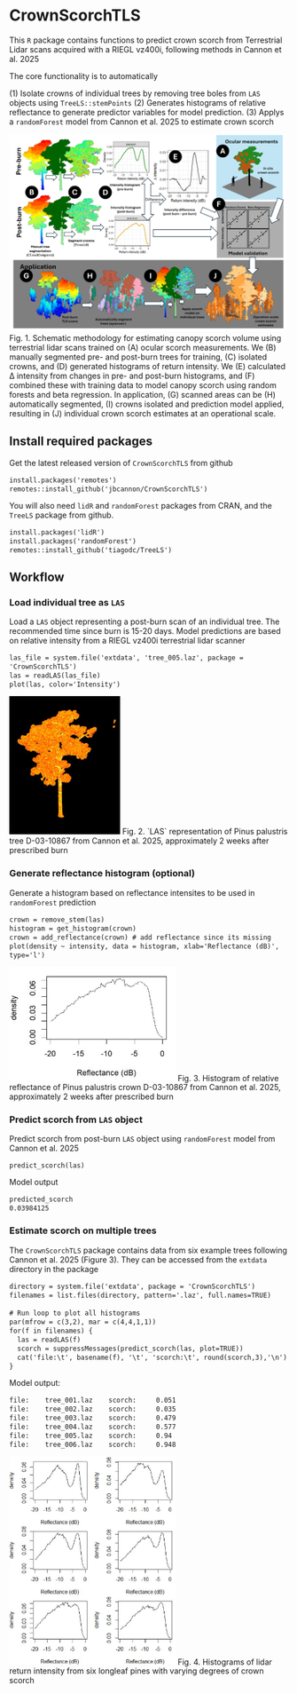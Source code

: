 # CrownScorchTLS

This `R` package contains functions to predict crown scorch from Terrestrial 
Lidar scans acquired with a RIEGL vz400i, following methods in Cannon et al. 
2025

The core functionality is to automatically

(1) Isolate crowns of individual trees by removing tree boles from `LAS` objects using `TreeLS::stemPoints`
(2) Generates histograms of relative reflectance to generate predictor variables for model prediction.
(3) Applys a `randomForest` model from Cannon et al. 2025 to estimate crown scorch


<img src="img/methods-outline.jpg" width="500">
Fig. 1. Schematic methodology for estimating canopy scorch volume using terrestrial lidar scans trained on (A) ocular scorch measurements. We (B) manually segmented pre- and post-burn trees for training, (C) isolated crowns, and (D) generated histograms of return intensity. We (E) calculated Δ intensity from changes in pre- and post-burn histograms, and (F) combined these with training data to model canopy scorch using random forests and beta regression. In application, (G) scanned areas can be (H) automatically segmented, (I) crowns isolated and prediction model applied, resulting in (J) individual crown scorch estimates at an operational scale.

## Install required packages

Get the latest released version of `CrownScorchTLS` from github

```
install.packages('remotes')
remotes::install_github('jbcannon/CrownScorchTLS')

```
You will also need `lidR` and `randomForest` packages from CRAN, and the `TreeLS` package from github.

```
install.packages('lidR')
install.packages('randomForest')
remotes::install_github('tiagodc/TreeLS')
```
## Workflow

### Load individual tree as `LAS`

Load a `LAS` object representing a post-burn scan of an individual tree. 
The recommended time since burn is 15-20 days. Model predictions are
based on relative intensity from a RIEGL vz400i terrestrial lidar scanner

```
las_file = system.file('extdata', 'tree_005.laz', package = 'CrownScorchTLS')
las = readLAS(las_file)
plot(las, color='Intensity')
```
<img src="img/tree_005.JPG" width="200">
Fig. 2. `LAS` representation of Pinus palustris tree D-03-10867 from Cannon et al. 2025, approximately 2 weeks after prescribed burn

### Generate reflectance histogram (optional)
Generate a histogram based on reflectance intensites to be used in `randomForest` prediction

```
crown = remove_stem(las)
histogram = get_histogram(crown)
crown = add_reflectance(crown) # add reflectance since its missing
plot(density ~ intensity, data = histogram, xlab='Reflectance (dB)', type='l')
```
<img src="img/intensity_histogram.JPG" width="300">
Fig. 3. Histogram of relative reflectance of Pinus palustris crown D-03-10867 from Cannon et al. 2025, approximately 2 weeks after prescribed burn

### Predict scorch from `LAS` object

Predict scorch from post-burn `LAS` object using `randomForest` model from Cannon et al. 2025

```
predict_scorch(las)
```
Model output

```
predicted_scorch
0.03984125
```
### Estimate scorch on multiple trees

The `CrownScorchTLS` package contains data from six example trees following
Cannon et al. 2025 (Figure 3). They can be accessed from the `extdata` directory
in the package

```
directory = system.file('extdata', package = 'CrownScorchTLS')
filenames = list.files(directory, pattern='.laz', full.names=TRUE)

# Run loop to plot all histograms
par(mfrow = c(3,2), mar = c(4,4,1,1))
for(f in filenames) {
  las = readLAS(f)
  scorch = suppressMessages(predict_scorch(las, plot=TRUE))
  cat('file:\t', basename(f), '\t', 'scorch:\t', round(scorch,3),'\n')
}
```
Model output:

```
file:	 tree_001.laz 	 scorch:	 0.051 
file:	 tree_002.laz 	 scorch:	 0.035 
file:	 tree_003.laz 	 scorch:	 0.479 
file:	 tree_004.laz 	 scorch:	 0.577 
file:	 tree_005.laz 	 scorch:	 0.94 
file:	 tree_006.laz 	 scorch:	 0.948
```
<img src="img/six_histograms.JPG" width="300">
Fig. 4. Histograms of lidar return intensity from six longleaf pines with varying degrees of crown scorch



